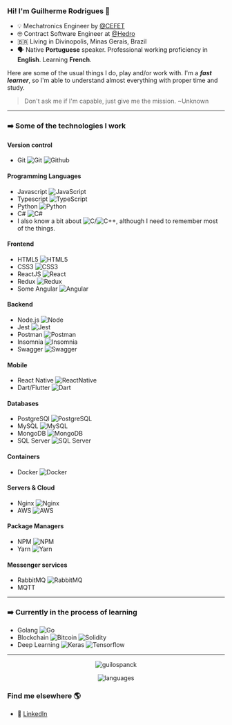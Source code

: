 ### Hi! I'm Guilherme Rodrigues 👋

- :bulb: Mechatronics Engineer by [@CEFET](https://www.divinopolis.cefetmg.br/)
- 🤓 Contract Software Engineer at [@Hedro](https://hedro.com.br) <br>
- :brazil: Living in Divinopolis, Minas Gerais, Brazil <br>
- 🗣️ Native <b>Portuguese</b> speaker. Professional working proficiency in <b>English</b>. Learning <b>French</b>.

Here are some of the usual things I do, play and/or work with. I'm a <b>*fast learner*</b>, so I'm able to understand almost everything with proper time and study.
> Don't ask me if I'm capable, just give me the mission.
> ~Unknown

---

### ➡️ Some of the technologies I work

#### Version control
- Git ![Git](https://img.shields.io/badge/Git-F05032?style=for-the-badge&logo=git&logoColor=white) ![Github](https://img.shields.io/badge/GitHub-100000?style=for-the-badge&logo=github&logoColor=white)

#### Programming Languages
- Javascript ![JavaScript](https://img.shields.io/badge/JavaScript-F7DF1E?style=for-the-badge&logo=javascript&logoColor=black)
- Typescript ![TypeScript](https://img.shields.io/badge/TypeScript-007ACC?style=for-the-badge&logo=typescript&logoColor=white)
- Python ![Python](https://img.shields.io/badge/Python-FFD43B?style=for-the-badge&logo=python&logoColor=darkgreen)
- C# ![C#](https://img.shields.io/badge/C%23-239120?style=for-the-badge&logo=c-sharp&logoColor=white)
- I also know a bit about ![C](https://img.shields.io/badge/C-00599C?style=for-the-badge&logo=c&logoColor=white)/![C++](https://img.shields.io/badge/C%2B%2B-00599C?style=for-the-badge&logo=c%2B%2B&logoColor=white), although I need to remember most of the things.

#### Frontend
- HTML5 ![HTML5](https://img.shields.io/badge/HTML5-E34F26?style=for-the-badge&logo=html5&logoColor=white)
- CSS3 ![CSS3](https://img.shields.io/badge/CSS3-1572B6?style=for-the-badge&logo=css3&logoColor=white)
- ReactJS ![React](https://img.shields.io/badge/React-20232A?style=for-the-badge&logo=react&logoColor=61DAFB)
- Redux ![Redux](https://img.shields.io/badge/Redux-593D88?style=for-the-badge&logo=redux&logoColor=white)
- Some Angular ![Angular](https://img.shields.io/badge/Angular-DD0031?style=for-the-badge&logo=angular&logoColor=white)

#### Backend
- Node.js ![Node](https://img.shields.io/badge/Node.js-339933?style=for-the-badge&logo=nodedotjs&logoColor=white)
- Jest ![Jest](https://img.shields.io/badge/Jest-C21325?style=for-the-badge&logo=jest&logoColor=white)
- Postman ![Postman](https://img.shields.io/badge/Postman-FF6C37?style=for-the-badge&logo=Postman&logoColor=white)
- Insomnia ![Insomnia](https://img.shields.io/badge/Insomnia-5849be?style=for-the-badge&logo=Insomnia&logoColor=white)
- Swagger ![Swagger](https://img.shields.io/badge/Swagger-85EA2D?style=for-the-badge&logo=Swagger&logoColor=white)

#### Mobile
- React Native ![ReactNative](https://img.shields.io/badge/React_Native-20232A?style=for-the-badge&logo=react&logoColor=61DAFB)
- Dart/Flutter ![Dart](https://img.shields.io/badge/Flutter-02569B?style=for-the-badge&logo=flutter&logoColor=white)

#### Databases
- PostgreSQl ![PostgreSQL](https://img.shields.io/badge/PostgreSQL-316192?style=for-the-badge&logo=postgresql&logoColor=white)
- MySQL ![MySQL](https://img.shields.io/badge/MySQL-00000F?style=for-the-badge&logo=mysql&logoColor=white)
- MongoDB ![MongoDB](https://img.shields.io/badge/MongoDB-4EA94B?style=for-the-badge&logo=mongodb&logoColor=white)
- SQL Server ![SQL Server](https://img.shields.io/badge/Microsoft%20SQL%20Sever-CC2927?style=for-the-badge&logo=microsoft%20sql%20server&logoColor=white)

#### Containers
- Docker ![Docker](https://img.shields.io/badge/Docker-2CA5E0?style=for-the-badge&logo=docker&logoColor=white)

#### Servers & Cloud
- Nginx ![Nginx](https://img.shields.io/badge/Nginx-009639?style=for-the-badge&logo=nginx&logoColor=white)
- AWS ![AWS](https://img.shields.io/badge/Amazon_AWS-232F3E?style=for-the-badge&logo=amazon-aws&logoColor=white)

#### Package Managers
- NPM ![NPM](https://img.shields.io/badge/npm-CB3837?style=for-the-badge&logo=npm&logoColor=white)
- Yarn ![Yarn](https://img.shields.io/badge/Yarn-2C8EBB?style=for-the-badge&logo=yarn&logoColor=white)

#### Messenger services
- RabbitMQ ![RabbitMQ](https://img.shields.io/badge/rabbitmq-%23FF6600.svg?&style=for-the-badge&logo=rabbitmq&logoColor=white)
- MQTT
 
---
### ➡️ Currently in the process of learning
- Golang ![Go](https://img.shields.io/badge/Go-00ADD8?style=for-the-badge&logo=go&logoColor=white)
- Blockchain ![Bitcoin](https://img.shields.io/badge/Bitcoin-000000?style=for-the-badge&logo=bitcoin&logoColor=white) ![Solidity](https://img.shields.io/badge/Solidity-e6e6e6?style=for-the-badge&logo=solidity&logoColor=black)
- Deep Learning ![Keras](https://img.shields.io/badge/Keras-D00000?style=for-the-badge&logo=Keras&logoColor=white) ![Tensorflow](https://img.shields.io/badge/TensorFlow-FF6F00?style=for-the-badge&logo=TensorFlow&logoColor=white)
---

 <p align="center">
 <img src="https://github-readme-stats.vercel.app/api?username=guilospanck&show_icons=true&include_all_commits=true&count_private=true" alt="guilospanck"/> 
 </p>
 
 <p align="center">
 <img src="https://github-readme-stats.vercel.app/api/top-langs/?username=guilospanck&layout=compact" alt="languages" />
 </p>
 
### Find me elsewhere 🌎

- 💼 [LinkedIn](https://www.linkedin.com/in/guilhermerpereira/) <br>


